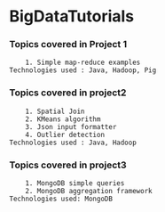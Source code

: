 # BigDataTutorials


### Topics covered in Project 1
    
        1. Simple map-reduce examples
    Technologies used : Java, Hadoop, Pig

### Topics covered in project2

        1. Spatial Join
        2. KMeans algorithm
        3. Json input formatter
        4. Outlier detection
    Technologies used : Java, Hadoop      


### Topics covered in project3 
        
        1. MongoDB simple queries
        2. MongoDB aggregation framework
    Technologies used: MongoDB